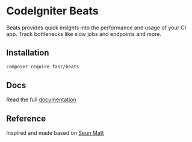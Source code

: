 # CodeIgniter Beats

Beats provides quick insights into the performance and usage of your CI app. Track bottlenecks like slow jobs and endpoints and more.

## Installation

```bash
composer require fasr/beats
```

## Docs

Read the full [documentation](#docs)

## Reference

Inspired and made based on [Seun Matt](https://github.com/SeunMatt)